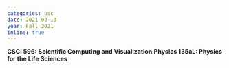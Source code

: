 ```yaml
---
categories: usc
date: 2021-08-13
year: Fall 2021
inline: true
---
```


**CSCI 596: Scientific Computing and Visualization**
**Physics 135aL: Physics for the Life Sciences**
